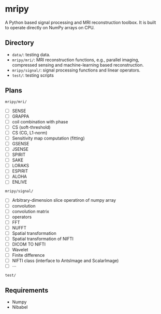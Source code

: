 # mripy

A Python based signal processing and MRI reconstruction toolbox. It is built to operate directly on NumPy arrays on CPU.

## Directory

- `data/`: testing data.
- `mripy/mri/`: MRI reconstruction functions, e.g., parallel imaging, compressed sensing and machine-learning based reconstruction.
- `mripy/signal/`: signal processing functions and linear operators.
- `test/`: testing scripts

## Plans

`mripy/mri/`

- [ ] SENSE
- [ ] GRAPPA
- [ ] coil combination with phase
- [ ] CS (soft-threshold)
- [ ] CS (CG, L1-norm)
- [ ] Sensitivity map computation (fitting)
- [ ] GSENSE
- [ ] JSENSE
- [ ] SPIRIT
- [ ] SAKE
- [ ] LORAKS
- [ ] ESPIRIT
- [ ] ALOHA
- [ ] ENLIVE

`mripy/signal/`

- [ ] Arbitrary-dimension slice operatiron of numpy array
- [ ] convolution
- [ ] convolution matrix
- [ ] operators
- [ ] FFT
- [ ] NUFFT
- [ ] Spatial transformation
- [ ] Spatial transformation of NIFTI
- [ ] DICOM TO NIFTI
- [ ] Wavelet
- [ ] Finite difference
- [ ] NIFTI class (interface to AntsImage and ScalarImage)
- [ ] $\cdots$

`test/`

## Requirements

- Numpy
- Nibabel
